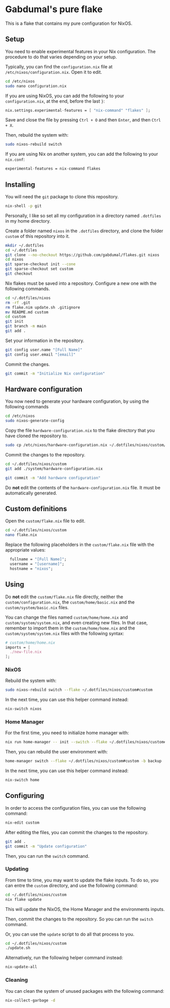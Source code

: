 # Gabdumal's pure flake

This is a flake that contains my pure configuration for NixOS.

## Setup

You need to enable experimental features in your Nix configuration.
The procedure to do that varies depending on your setup.

Typically, you can find the `configuration.nix` file at `/etc/nixos/configuration.nix`.
Open it to edit.

```bash
cd /etc/nixos
sudo nano configuration.nix
```

If you are using NixOS, you can add the following to your `configuration.nix`, at the end, before the last `}`:

```nix
nix.settings.experimental-features = [ "nix-command" "flakes" ];
```

Save and close the file by pressing `Ctrl + O` and then `Enter`, and then `Ctrl + X`.

Then, rebuild the system with:

```bash
sudo nixos-rebuild switch
```

If you are using Nix on another system, you can add the following to your `nix.conf`:

```nix
experimental-features = nix-command flakes
```

## Installing

You will need the `git` package to clone this repository.

```bash
nix-shell -p git
```

Personally, I like so set all my configuration in a directory named `.dotfiles` in my home directory.

Create a folder named `nixos` in the `.dotfiles` directory, and clone the folder `custom` of this repository into it.

```bash
mkdir ~/.dotfiles
cd ~/.dotfiles
git clone --no-checkout https://github.com/gabdumal/flakes.git nixos
cd nixos
git sparse-checkout init --cone
git sparse-checkout set custom
git checkout
```

Nix flakes must be saved into a repository.
Configure a new one with the following commands.

```bash
cd ~/.dotfiles/nixos
rm -rf .git
rm flake.nim update.sh .gitignore
mv README.md custom
cd custom
git init
git branch -m main
git add .
```

Set your information in the repository.

```bash
git config user.name "[Full Name]"
git config user.email "[email]"
```

Commit the changes.

```bash
git commit -m "Initialize Nix configuration"
```

## Hardware configuration

You now need to generate your hardware configuration, by using the following commands

```bash
cd /etc/nixos
sudo nixos-generate-config
```

Copy the file `hardware-configuration.nix` to the flake directory that you have cloned the repository to.

```bash
sudo cp /etc/nixos/hardware-configuration.nix ~/.dotfiles/nixos/custom/system/hardware-configuration.nix
```

Commit the changes to the repository.

```bash
cd ~/.dotfiles/nixos/custom
git add ./system/hardware-configuration.nix

git commit -m "Add hardware configuration"
```

Do **not** edit the contents of the `hardware-configuration.nix` file.
It must be automatically generated.

## Custom definitions

Open the `custom/flake.nix` file to edit.

```bash
cd ~/.dotfiles/nixos/custom
nano flake.nix
```

Replace the following placeholders in the `custom/flake.nix` file with the appropriate values:

```nix
  fullname = "[Full Name]";
  username = "[username]";
  hostname = "nixos";
```

## Using

Do **not** edit the `custom/flake.nix` file directly, neither the `custom/configuration.nix`, the `custom/home/basic.nix` and the `custom/system/basic.nix` files.

You can change the files named `custom/home/home.nix` and `custom/system/system.nix`, and even creating new files.
In that case, remember to import them in the `custom/home/home.nix` and the `custom/system/system.nix` files with the following syntax:

```nix
# custom/home/home.nix
imports = [
  ./new-file.nix
];
```

### NixOS

Rebuild the system with:

```bash
sudo nixos-rebuild switch --flake ~/.dotfiles/nixos/custom#custom
```

In the next time, you can use this helper command instead:

```bash
nix-switch nixos
```

### Home Manager

For the first time, you need to initialize home manager with:

```bash
nix run home-manager -- init --switch --flake ~/.dotfiles/nixos/custom#custom
```

Then, you can rebuild the user environment with:

```bash
home-manager switch --flake ~/.dotfiles/nixos/custom#custom -b backup
```

In the next time, you can use this helper command instead:

```bash
nix-switch home
```

## Configuring

In order to access the configuration files, you can use the following command:

```bash
nix-edit custom
```

After editing the files, you can commit the changes to the repository.

```bash
git add .
git commit -m "Update configuration"
```

Then, you can run the `switch` command.

### Updating

From time to time, you may want to update the flake inputs.
To do so, you can entre the `custom` directory, and use the following command:

```bash
cd ~/.dotfiles/nixos/custom
nix flake update
```

This will update the NixOS, the Home Manager and the environments inputs.

Then, commit the changes to the repository.
So you can run the `switch` command.

Or, you can use the `update` script to do all that process to you.

```bash
cd ~/.dotfiles/nixos/custom
./update.sh
```

Alternatively, run the following helper command instead:

```bash
nix-update-all
```

### Cleaning

You can clean the system of unused packages with the following command:

```bash
nix-collect-garbage -d
```
